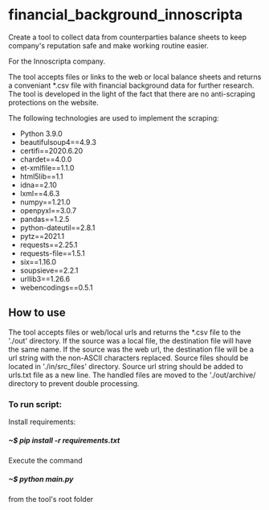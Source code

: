 # financial_background_innoscripta


Create a tool to collect data from counterparties balance sheets to keep company's reputation safe and
make working routine easier. 

For the Innoscripta company. 

The tool accepts files or links to the web or local balance sheets and returns a conveniant *.csv file with financial 
background data for further research.
The tool is developed in the light of the fact that there are no anti-scraping protections on the website. 

The following technologies are used to implement the scraping:

- Python 3.9.0
- beautifulsoup4==4.9.3
- certifi==2020.6.20
- chardet==4.0.0 
- et-xmlfile==1.1.0
- html5lib==1.1
- idna==2.10
- lxml==4.6.3
- numpy==1.21.0
- openpyxl==3.0.7
- pandas==1.2.5
- python-dateutil==2.8.1
- pytz==2021.1
- requests==2.25.1
- requests-file==1.5.1
- six==1.16.0
- soupsieve==2.2.1
- urllib3==1.26.6
- webencodings==0.5.1

## How to use

The tool accepts files or web/local urls and returns the *.csv file 
to the './out' directory.
If the source was a local file, the destination file will have the same name.
If the source was the web url, the destination file will be a url string 
with the non-ASCII characters replaced.
Source files should be located in './in/src_files' directory.
Source url string should be added to urls.txt file as a new line.
The handled files are moved to the './out/archive/ directory to prevent 
double processing.

### To run script:

Install requirements:

##### ~$ pip install -r requirements.txt

Execute the command 

##### ~$ python main.py

from the tool's root folder
